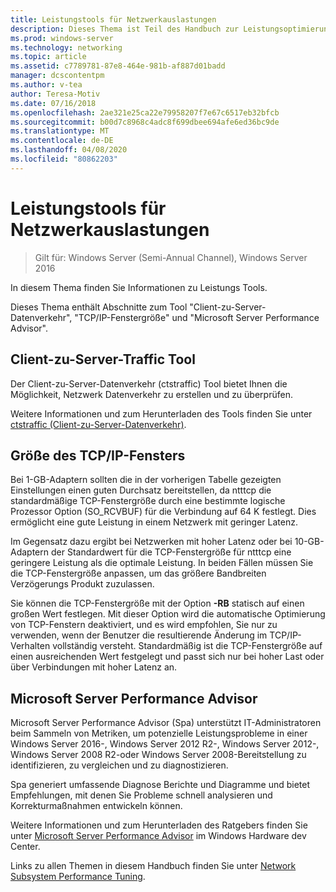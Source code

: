 ```yaml
---
title: Leistungstools für Netzwerkauslastungen
description: Dieses Thema ist Teil des Handbuch zur Leistungsoptimierung des Netzwerk Subsystems für Windows Server 2016.
ms.prod: windows-server
ms.technology: networking
ms.topic: article
ms.assetid: c7789781-87e8-464e-981b-af887d01badd
manager: dcscontentpm
ms.author: v-tea
author: Teresa-Motiv
ms.date: 07/16/2018
ms.openlocfilehash: 2ae321e25ca22e79958207f7e67c6517eb32bfcb
ms.sourcegitcommit: b00d7c8968c4adc8f699dbee694afe6ed36bc9de
ms.translationtype: MT
ms.contentlocale: de-DE
ms.lasthandoff: 04/08/2020
ms.locfileid: "80862203"
---
```

# <a name="performance-tools-for-network-workloads"></a>Leistungstools für Netzwerkauslastungen

>Gilt für: Windows Server (Semi-Annual Channel), Windows Server 2016

In diesem Thema finden Sie Informationen zu Leistungs Tools.

Dieses Thema enthält Abschnitte zum Tool "Client-zu-Server-Datenverkehr", "TCP/IP-Fenstergröße" und "Microsoft Server Performance Advisor".

##  <a name="client-to-server-traffic-tool"></a><a name="bkmk_tuning"></a>Client-zu-Server-Traffic Tool

Der Client-zu-Server-Datenverkehr \(ctstraffic\) Tool bietet Ihnen die Möglichkeit, Netzwerk Datenverkehr zu erstellen und zu überprüfen.

Weitere Informationen und zum Herunterladen des Tools finden Sie unter [ctstraffic (Client-zu-Server-Datenverkehr)](https://github.com/Microsoft/ctsTraffic).
  
##  <a name="tcpip-window-size"></a><a name="bkmk_size"></a>Größe des TCP/IP-Fensters

Bei 1-GB-Adaptern sollten die in der vorherigen Tabelle gezeigten Einstellungen einen guten Durchsatz bereitstellen, da ntttcp die standardmäßige TCP-Fenstergröße durch eine bestimmte logische Prozessor Option \(SO_RCVBUF\) für die Verbindung auf 64 K festlegt. Dies ermöglicht eine gute Leistung in einem Netzwerk mit geringer Latenz.  

Im Gegensatz dazu ergibt bei Netzwerken mit hoher Latenz oder bei 10-GB-Adaptern der Standardwert für die TCP-Fenstergröße für ntttcp eine geringere Leistung als die optimale Leistung. In beiden Fällen müssen Sie die TCP-Fenstergröße anpassen, um das größere Bandbreiten Verzögerungs Produkt zuzulassen.  

Sie können die TCP-Fenstergröße mit der Option **-RB** statisch auf einen großen Wert festlegen. Mit dieser Option wird die automatische Optimierung von TCP-Fenstern deaktiviert, und es wird empfohlen, Sie nur zu verwenden, wenn der Benutzer die resultierende Änderung im TCP/IP-Verhalten vollständig versteht. Standardmäßig ist die TCP-Fenstergröße auf einen ausreichenden Wert festgelegt und passt sich nur bei hoher Last oder über Verbindungen mit hoher Latenz an.  

##  <a name="microsoft-server-performance-advisor"></a><a name="bkmk_advisor"></a>Microsoft Server Performance Advisor

Microsoft Server Performance Advisor \(Spa\) unterstützt IT-Administratoren beim Sammeln von Metriken, um potenzielle Leistungsprobleme in einer Windows Server 2016-, Windows Server 2012 R2-, Windows Server 2012-, Windows Server 2008 R2-oder Windows Server 2008-Bereitstellung zu identifizieren, zu vergleichen und zu diagnostizieren. 

Spa generiert umfassende Diagnose Berichte und Diagramme und bietet Empfehlungen, mit denen Sie Probleme schnell analysieren und Korrekturmaßnahmen entwickeln können.  
  
 Weitere Informationen und zum Herunterladen des Ratgebers finden Sie unter [Microsoft Server Performance Advisor](https://msdn.microsoft.com/library/windows/hardware/dn481522.aspx) im Windows Hardware dev Center.

Links zu allen Themen in diesem Handbuch finden Sie unter [Network Subsystem Performance Tuning](net-sub-performance-top.md).